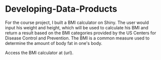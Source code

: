 # Developing-Data-Products

For the course project, I built a BMI calculator on Shiny. The user would input his weight and height, which will be used to calculate his BMI and return a result based on the BMI categories provided by the US Centers for Disease Control and Prevention. The BMI is a common measure used to determine the amount of body fat in one's body.

Access the BMI calculator at (url).

